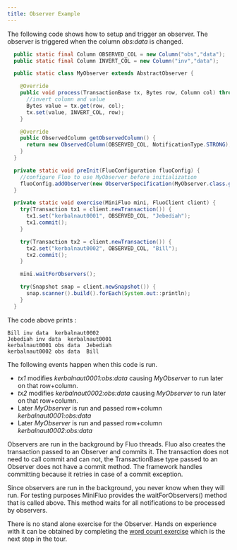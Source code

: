 ```yaml
---
title: Observer Example
---
```


The following code shows how to setup and trigger an observer.  The observer is triggered when the
column *obs:data* is changed.

```java
  public static final Column OBSERVED_COL = new Column("obs","data");
  public static final Column INVERT_COL = new Column("inv","data");

  public static class MyObserver extends AbstractObserver {

    @Override
    public void process(TransactionBase tx, Bytes row, Column col) throws Exception {
      //invert column and value
      Bytes value = tx.get(row, col);
      tx.set(value, INVERT_COL, row);
    }

    @Override
    public ObservedColumn getObservedColumn() {
      return new ObservedColumn(OBSERVED_COL, NotificationType.STRONG);
    }
  }

  private static void preInit(FluoConfiguration fluoConfig) {
    //configure Fluo to use MyObserver before initialization
    fluoConfig.addObserver(new ObserverSpecification(MyObserver.class.getName()));
  }

  private static void exercise(MiniFluo mini, FluoClient client) {
    try(Transaction tx1 = client.newTransaction()) {
      tx1.set("kerbalnaut0001", OBSERVED_COL, "Jebediah");
      tx1.commit();
    }

    try(Transaction tx2 = client.newTransaction()) {
      tx2.set("kerbalnaut0002", OBSERVED_COL, "Bill");
      tx2.commit();
    }

    mini.waitForObservers();

    try(Snapshot snap = client.newSnapshot()) {
      snap.scanner().build().forEach(System.out::println);
    }
  }
```

The code above prints :

```
Bill inv data  kerbalnaut0002
Jebediah inv data  kerbalnaut0001
kerbalnaut0001 obs data  Jebediah
kerbalnaut0002 obs data  Bill
```

The following events happen when this code is run.

 * *tx1* modifies *kerbalnaut0001:obs:data* causing *MyObserver* to run later on that row+column.
 * *tx2* modifies *kerbalnaut0002:obs:data* causing *MyObserver* to run later on that row+column.
 * Later *MyObserver* is run and passed row+column *kerbalnaut0001:obs:data*
 * Later *MyObserver* is run and passed row+column *kerbalnaut0002:obs:data*

Observers are run in the background by Fluo threads.  Fluo also creates the
transaction passed to an Observer and commits it.  The transaction does not
need to call commit and can not, the TransactionBase type passed to an Observer
does not have a commit method.   The framework handles committing because it
retries in case of a commit exception.

Since observers are run in the background, you never know when they will run.
For testing purposes MiniFluo provides the waitForObservers() method that is
called above.  This method waits for all notifications to be processed by
observers.

There is no stand alone exercise for the Observer.  Hands on experience with it can be obtained by
completing the [word count exercise](/tour/exercise-1/) which is the next step in the tour.

